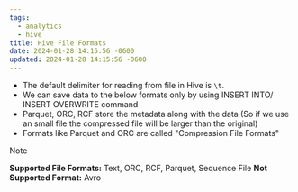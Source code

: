 ```yaml
---
tags:
  - analytics
  - hive
title: Hive File Formats
date: 2024-01-28 14:15:56 -0600
updated: 2024-01-28 14:15:56 -0600
---
```


* The default delimiter for reading from file in Hive is `\t`.
* We can save data to the below formats only by using INSERT INTO/ INSERT OVERWRITE command
* Parquet, ORC, RCF store the metadata along with the data (So if we use an small file the compressed file will be larger than the original)
* Formats like Parquet and ORC are called "Compression File Formats"

 > [!NOTE]
 > **Supported File Formats:** Text, ORC, RCF, Parquet, Sequence File
 > **Not Supported Format:** Avro
 